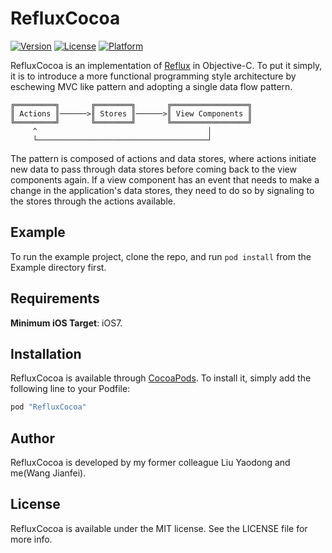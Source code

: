 # RefluxCocoa

[![Version](https://img.shields.io/cocoapods/v/RefluxCocoa.svg?style=flat)](http://cocoapods.org/pods/RefluxCocoa)
[![License](https://img.shields.io/cocoapods/l/RefluxCocoa.svg?style=flat)](http://cocoapods.org/pods/RefluxCocoa)
[![Platform](https://img.shields.io/cocoapods/p/RefluxCocoa.svg?style=flat)](http://cocoapods.org/pods/RefluxCocoa)

RefluxCocoa is an implementation of [Reflux](https://github.com/reflux/refluxjs) in Objective-C. To put it simply, it is to introduce a more functional programming style architecture by eschewing MVC like pattern and adopting a single data flow pattern.

```
╔═════════╗       ╔════════╗       ╔═════════════════╗
║ Actions ║──────>║ Stores ║──────>║ View Components ║
╚═════════╝       ╚════════╝       ╚═════════════════╝
     ^                                      │
     └──────────────────────────────────────┘
```
The pattern is composed of actions and data stores, where actions initiate new data to pass through data stores before coming back to the view components again. If a view component has an event that needs to make a change in the application's data stores, they need to do so by signaling to the stores through the actions available.

## Example

To run the example project, clone the repo, and run `pod install` from the Example directory first.

## Requirements

**Minimum iOS Target**: iOS7.

## Installation

RefluxCocoa is available through [CocoaPods](http://cocoapods.org). To install
it, simply add the following line to your Podfile:

```ruby
pod "RefluxCocoa"
```

## Author

RefluxCocoa is developed by my former colleague Liu Yaodong and me(Wang Jianfei).

## License

RefluxCocoa is available under the MIT license. See the LICENSE file for more info.
